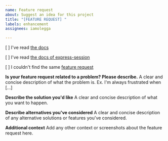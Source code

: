 ```yaml
---
name: Feature request
about: Suggest an idea for this project
title: "[FEATURE REQUEST] "
labels: enhancement
assignees: iamolegga

---
```


<!-- Please don't delete this template or we'll close your issue -->
<!-- Before creating an issue please make sure you are using the latest version. -->

[ ] I've read [the docs](https://github.com/iamolegga/nestjs-cookie-session/blob/master/README.md)

[ ] I've read [the docs of express-session](https://www.npmjs.com/package/cookie-session)

[ ] I couldn't find the same [feature request](https://github.com/iamolegga/nestjs-cookie-session/issues?q=is%3Aissue+label%3Aenhancement)

**Is your feature request related to a problem? Please describe.**
A clear and concise description of what the problem is. Ex. I'm always frustrated when [...]

**Describe the solution you'd like**
A clear and concise description of what you want to happen.

**Describe alternatives you've considered**
A clear and concise description of any alternative solutions or features you've considered.

**Additional context**
Add any other context or screenshots about the feature request here.
